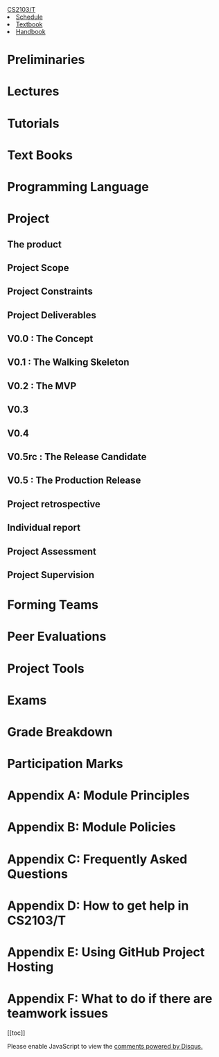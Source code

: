 <link rel="stylesheet" href="css/main.css">
<link rel="stylesheet" href="css/handbook.css">

<navbar placement="top" type="default">
    <a slot="brand" href="index.html" title="Home" class="navbar-brand">CS2103/T</a>
    <li><a href="index.html">Schedule</a></li>
    <li><a href="textbook.html">Textbook</a></li>
    <li><a href="handbook.html">Handbook</a></li>
</navbar>

<div class="row">

<div class="col-md-9">

# Preliminaries
<div id="handbook-preliminaries">
  <include src="contents/handbook-md/preliminaries.md" />
</div>

# Lectures
<div id="handbook-lectures">
  <include src="contents/handbook-md/lectures.md" />
</div>

# Tutorials
<div id="handbook-tutorials">
  <include src="contents/handbook-md/tutorials.md" />
</div>

# Text Books
<div id="handbook-textBooks">
  <include src="contents/handbook-md/textbooks.md" />
</div>

# Programming Language
<div id="handbook-programmingLanguages">
  <include src="contents/handbook-md/programming-languages.md" />
</div>

# Project
<div id="handbook-project">
<include src="contents/handbook-md/project.md" />
</div>

## The product
<div id="handbook-project-product">
<include src="contents/handbook-md/project-product.md" />
</div>

## Project Scope
<div id="handbook-project-scope">
<include src="contents/handbook-md/project-scope.md" />
</div>

## Project Constraints
<div id="handbook-project-constraints">
<include src="contents/handbook-md/project-constraints.md" />
</div>

## Project Deliverables
<div id="handbook-project-deliverables">
<include src="contents/handbook-md/project-deliverables.md" />
</div>

## V0.0 : The Concept
<div id="handbook-project-v00">
<include src="contents/handbook-md/project-v00.md" />
</div>

## V0.1 : The Walking Skeleton
<div id="handbook-project-v01">
<include src="contents/handbook-md/project-v01.md" />
</div>

## V0.2 : The MVP
<div id="handbook-project-v02">
<include src="contents/handbook-md/project-v02.md" />
</div>

## V0.3
<div id="handbook-project-v03">
<include src="contents/handbook-md/project-v03.md" />
</div>

## V0.4
<div id="handbook-project-v04">
<include src="contents/handbook-md/project-v04.md" />
</div>

## V0.5rc : The Release Candidate
<div id="handbook-project-v05rc">
<include src="contents/handbook-md/project-v05rc.md" />
</div>

## V0.5 : The Production Release
<div id="handbook-project-v05">
<include src="contents/handbook-md/project-v05.md" />
</div>

## Project retrospective
<div id="handbook-project-retrospective">
<include src="contents/handbook-md/project-retrospective.md" />
</div>

## Individual report
<div id="handbook-project-individualReport">
<include src="contents/handbook-md/project-individual-report.md" />
</div>

## Project Assessment
<div id="handbook-project-assessment">
<include src="contents/handbook-md/project-assessment.md" />
</div>

## Project Supervision
<div id="handbook-project-supervision">
<include src="contents/handbook-md/project-supervision.md" />
</div>

# Forming Teams
<div id="handbook-teams">
<include src="contents/handbook-md/teams.md" />
</div>

# Peer Evaluations
<div id="handbook-peerEvaluations">
<include src="contents/handbook-md/peer-evaluations.md" />
</div>

# Project Tools
<div id="handbook-tools">
<include src="contents/handbook-md/tools.md" />
</div>

# Exams
<div id="handbook-exams">
<include src="contents/handbook-md/exams.md" /></div>

# Grade Breakdown
<div id="handbook-gradeBreakdown">
<include src="contents/handbook-md/gradeBreakdown.md" /></div>

# Participation Marks
<div id="handbook-participation">
<include src="contents/handbook-md/participation.md" /></div>

# Appendix A: Module Principles
<div id="handbook-appendixA-principles">
<include src="contents/handbook-md/appendixA-principles.md" /></div>

# Appendix B: Module Policies
<div id="handbook-appendixB-policies">
<include src="contents/handbook-md/appendixB-policies.md" /></div>
<div id="handbook-policy"></div>

# Appendix C: Frequently Asked Questions
<div id="handbook-appendixC-faq">
<include src="contents/handbook-md/appendixC-faq.md" /></div>

# Appendix D: How to get help in CS2103/T
<div id="handbook-appendixD-help">
<include src="contents/handbook-md/appendixD-help.md" /></div>

# Appendix E: Using GitHub Project Hosting
<div id="handbook-appendixE-github">
<include src="contents/handbook-md/appendixE-github.md" /></div>

# Appendix F: What to do if there are teamwork issues
<div id="handbook-appendixF-teamworkIssues">
<include src="contents/handbook-md/appendixF-teamworkIssues.md" /></div>

</div>

<div class="col-md-3">

<affix offset="50">

[[toc]]

</affix>

</div>

</div>

<div id="disqus_thread"></div>

<script>
(function() { // DON'T EDIT BELOW THIS LINE
var d = document, s = d.createElement('script');
s.src = '//cs2103.disqus.com/embed.js';
s.setAttribute('data-timestamp', +new Date());
(d.head || d.body).appendChild(s);
})();
</script>

<noscript>Please enable JavaScript to view the <a href="https://disqus.com/?ref_noscript">comments powered by Disqus.</a></noscript>
